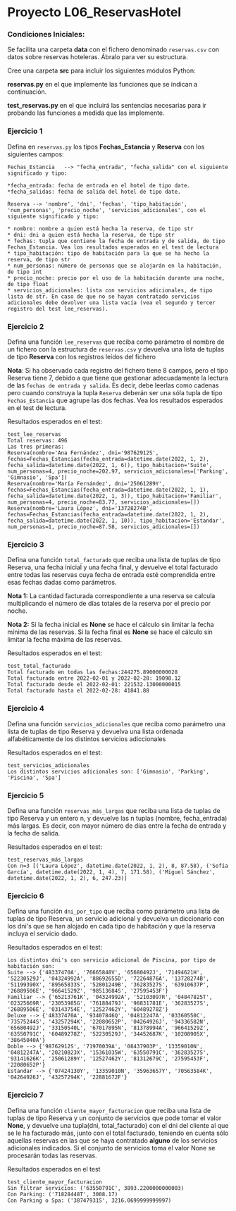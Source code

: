 # Proyecto L06_ReservasHotel

### Condiciones Iniciales:
Se facilita una carpeta **data** con el fichero denominado ``reservas.csv`` con datos sobre reservas hoteleras. Ábralo para ver su estructura. 

Cree una carpeta **src** para incluir los siguientes módulos Python:

**reservas.py** en el que implemente las funciones que se indican a continuación.

**test_reservas.py** en el que incluirá las sentencias necesarias para ir probando las funciones a medida que las implemente.

### Ejercicio 1
Defina en ``reservas.py`` los tipos **Fechas_Estancia** y  **Reserva** con los siguientes campos:
```
Fechas_Estancia   --> "fecha_entrada", "fecha_salida" con el siguiente significado y tipo:

*fecha_entrada: fecha de entrada en el hotel de tipo date.
*fecha_salidas: fecha de salida del hotel de tipo date. 
                    
Reserva --> 'nombre', 'dni', 'fechas', 'tipo_habitación', 'num_personas', 'precio_noche', 'servicios_adicionales', con el siguiente significado y tipo:

* nombre: nombre a quien está hecha la reserva, de tipo str
* dni: dni a quien está hecha la reserva, de tipo str
* fechas: tupla que contiene la fecha de entrada y de salida, de tipo Fechas_Estancia. Vea los resultados esperados en el test de lectura 
* tipo_habitación: tipo de habitación para la que se ha hecho la reserva, de tipo str
* num_personas: número de personas que se alojarán en la habitación, de tipo int
* precio_noche: precio por el uso de la habitación durante una noche, de tipo float
* servicios_adicionales: lista con servicios adicionales, de tipo lista de str. En caso de que no se hayan contratado servicios adicionales debe devolver una lista vacía (vea el segundo y tercer registro del test lee_reservas).
```
### Ejercicio 2
Defina una función ``lee_reservas`` que reciba como parámetro el nombre de un fichero con la estructura de ``reservas.csv`` y devuelva una lista de tuplas de tipo **Reserva** con los registros leídos del fichero

**Nota**: Si ha observado cada registro del fichero tiene 8 campos, pero el tipo Reserva tiene 7, debido a que tiene que gestionar adecuadamente la lectura de las ``fechas de entrada y salida``. Es decir, debe leerlas como cadenas pero cuando construya la tupla ``Reserva`` deberán ser una sóla tupla de tipo ``Fechas_Estancia`` que agrupe las dos fechas. Vea los resultados esperados en el test de lectura.

Resultados esperados en el test:
```
test_lee_reservas
Total reservas: 496
Las tres primeras:
Reserva(nombre='Ana Fernández', dni='98762912S', fechas=Fechas_Estancias(fecha_entrada=datetime.date(2022, 1, 2), fecha_salida=datetime.date(2022, 1, 6)), tipo_habitacion='Suite', num_personas=4, precio_noche=202.97, servicios_adicionales=['Parking', 'Gimnasio', 'Spa'])
Reserva(nombre='María Fernández', dni='25061289Y', fechas=Fechas_Estancias(fecha_entrada=datetime.date(2022, 1, 1), fecha_salida=datetime.date(2022, 1, 3)), tipo_habitacion='Familiar', num_personas=4, precio_noche=83.77, servicios_adicionales=[])
Reserva(nombre='Laura López', dni='13728274B', fechas=Fechas_Estancias(fecha_entrada=datetime.date(2022, 1, 2), fecha_salida=datetime.date(2022, 1, 10)), tipo_habitacion='Estandar', num_personas=1, precio_noche=87.58, servicios_adicionales=[])
```

### Ejercicio 3
Defina una función ``total_facturado`` que reciba una lista de tuplas de tipo Reserva, una fecha inicial y una fecha final, y devuelve el total facturado entre todas las reservas cuya fecha de entrada esté comprendida entre esas fechas dadas como parámetros.

**Nota 1:** La cantidad facturada correspondiente a una reserva se calcula multiplicando el número de días totales de la reserva por el precio por noche. 

**Nota 2:** Si la fecha inicial es **None** se hace el cálculo sin limitar la fecha mínima de las reservas. Si la fecha final es **None** se hace el cálculo sin limitar la fecha máxima de las reservas.

Resultados esperados en el test:
```
test_total_facturado
Total facturado en todas las fechas:244275.89000000028
Total facturado entre 2022-02-01 y 2022-02-28: 19098.12
Total facturado desde el 2022-02-01: 221532.13000000015
Total facturado hasta el 2022-02-28: 41841.88
```
### Ejercicio 4
Defina una función ``servicios_adicionales`` que reciba como parámetro una lista de tuplas de tipo Reserva  y devuelva una lista ordenada alfabéticamente de los distintos servicios adiccionales

Resultados esperados en el test:
```
test_servicios_adicionales
Los distintos servicios adicionales son: ['Gimnasio', 'Parking', 'Piscina', 'Spa']
```
### Ejercicio 5
Defina una función ``reservas_más_largas`` que reciba una lista de tuplas de tipo Reserva y un entero n, y devuelve las n tuplas (nombre, fecha_entrada) más largas. Es decir, con mayor número de días entre la fecha de entrada y la fecha de salida.

Resultados esperados en el test:
```
test_reservas_más_largas
Con n=3 [('Laura López', datetime.date(2022, 1, 2), 8, 87.58), ('Sofía García', datetime.date(2022, 1, 4), 7, 171.58), ('Miguel Sánchez', datetime.date(2022, 1, 2), 6, 247.23)]
```
### Ejercicio 6
Defina una función ``dni_por_tipo`` que reciba como parámetro una lista de tuplas de tipo Reserva, un servicio adicional  y devuelva un diccionario con los dni's que se han alojado en cada tipo de habitación y que la reserva incluya el servicio dado.

Resultados esperados en el test:
```
Los distintos dni's con servicio adicional de Piscina, por tipo de habitación son:
Suite --> {'48337470A', '76665848V', '65680492J', '71494621H', '52230529J', '04324992A', '88692655D', '72264876A', '13728274B', '51199390X', '89565833S', '52801249B', '36283527S', '63910637P', '26889506E', '96641529Z', '98513684S', '27595453F'}
Familiar --> {'65213761K', '04324992A', '52103097R', '04847825T', '02325669R', '23053985G', '76188479J', '98831781E', '36283527S', '26889506E', '03143754E', '12527462Y', '60489278Z'}
Deluxe --> {'48337470A', '93407846Q', '04812247A', '03360550C', '73575244S', '43257294K', '22080652P', '04264926J', '94336582N', 
'65680492J', '33150540L', '67017895N', '81378994A', '96641529Z', '63550791C', '60489278Z', '52230529J', '34452687K', '10208905X', '38645040A'}
Doble --> {'98762912S', '71970039A', '08437903P', '13359010N', '04812247A', '20210823X', '15361035W', '63550791C', '36283527S', '93141626K', '25061289Y', '12527462Y', '81312679C', '27595453F', '22080652P'}
Estandar --> {'07424130Y', '13359010N', '35963657Y', '70563584K', '04264926J', '43257294K', '22881672F'}
```
### Ejercicio 7
Defina una función ``cliente_mayor_facturacion`` que reciba una lista de tuplas de tipo Reserva y un conjunto de servicios que pode tomar el valor **None**, y devuelve una tupla(dni, total_facturado) con el dni del cliente al que se le ha facturado más, junto con el total facturado, teniendo en cuenta sólo aquellas reservas en las que se haya contratado **alguno** de los servicios adicionales indicados.
Si el conjunto de servicios toma el valor None  se procesarán todas las reservas.


Resultados esperados en el test
```
test_cliente_mayor_facturacion
Sin filtrar servicios: ('63550791C', 3893.2200000000003)
Con Parking: ('71828448T', 3008.17)
Con Parking o Spa: ('38747931S', 3216.0699999999997)
```
